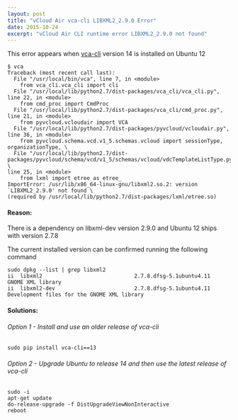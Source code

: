 ```yaml
---
layout: post
title: "vCloud Air vca-cli LIBXML2_2.9.0 Error"
date: 2015-10-24
excerpt: "vCloud Air CLI runtime error LIBXML2_2.9.0 not found"
---
```


This error appears when [vca-cli](https://github.com/vmware/vca-cli) version 14 is installed on Ubuntu 12

```shell
$ vca
Traceback (most recent call last):
  File "/usr/local/bin/vca", line 7, in <module>
    from vca_cli.vca_cli import cli
  File "/usr/local/lib/python2.7/dist-packages/vca_cli/vca_cli.py", line 22, in <module>
    from cmd_proc import CmdProc
  File "/usr/local/lib/python2.7/dist-packages/vca_cli/cmd_proc.py", line 21, in <module>
    from pyvcloud.vcloudair import VCA
  File "/usr/local/lib/python2.7/dist-packages/pyvcloud/vcloudair.py", line 36, in <module>
    from pyvcloud.schema.vcd.v1_5.schemas.vcloud import sessionType, organizationType, \
  File "/usr/local/lib/python2.7/dist-packages/pyvcloud/schema/vcd/v1_5/schemas/vcloud/vdcTemplateListType.py", \
line 25, in <module>
    from lxml import etree as etree_
ImportError: /usr/lib/x86_64-linux-gnu/libxml2.so.2: version `LIBXML2_2.9.0' not found \
(required by /usr/local/lib/python2.7/dist-packages/lxml/etree.so)

```

#### Reason:
There is a dependency on libxml-dev version 2.9.0 and Ubuntu 12 ships with version 2.7.8

The current installed version can be confirmed running the following command

```shell
sudo dpkg --list | grep libxml2
ii  libxml2                             2.7.8.dfsg-5.1ubuntu4.11            GNOME XML library
ii  libxml2-dev                         2.7.8.dfsg-5.1ubuntu4.11            Development files for the GNOME XML library
```


#### Solutions:

###### Option 1 - Install and use an  older release of vca-cli 

```shell
sudo pip install vca-cli==13
```

###### Option 2 - Upgrade Ubuntu to release 14 and then use the latest release of vca-cli

```shell
sudo -i
apt-get update
do-release-upgrade -f DistUpgradeViewNonInteractive
reboot
```
